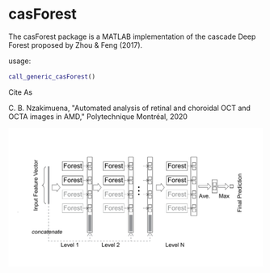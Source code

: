 # casForest
The casForest package is a MATLAB implementation of the cascade Deep Forest proposed by Zhou & Feng (2017).

usage:

```matlab
call_generic_casForest()
```

Cite As

C. B. Nzakimuena, "Automated analysis of retinal and choroidal OCT and OCTA images in AMD," Polytechnique Montréal, 2020

![example image](figure.png)

